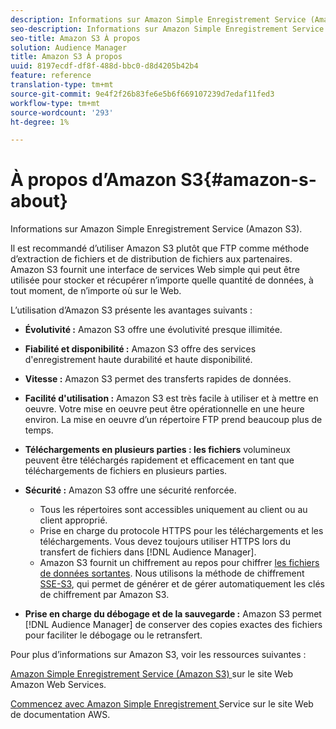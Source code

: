 ```yaml
---
description: Informations sur Amazon Simple Enregistrement Service (Amazon S3).
seo-description: Informations sur Amazon Simple Enregistrement Service (Amazon S3).
seo-title: Amazon S3 À propos
solution: Audience Manager
title: Amazon S3 À propos
uuid: 8197ecdf-df8f-488d-bbc0-d8d4205b42b4
feature: reference
translation-type: tm+mt
source-git-commit: 9e4f2f26b83fe6e5b6f669107239d7edaf11fed3
workflow-type: tm+mt
source-wordcount: '293'
ht-degree: 1%

---
```



# À propos d’Amazon S3{#amazon-s-about}

Informations sur Amazon Simple Enregistrement Service (Amazon S3).

Il est recommandé d’utiliser Amazon S3 plutôt que FTP comme méthode d’extraction de fichiers et de distribution de fichiers aux partenaires. Amazon S3 fournit une interface de services Web simple qui peut être utilisée pour stocker et récupérer n’importe quelle quantité de données, à tout moment, de n’importe où sur le Web.

L’utilisation d’Amazon S3 présente les avantages suivants :

* **Évolutivité :** Amazon S3 offre une évolutivité presque illimitée.
* **Fiabilité et disponibilité :** Amazon S3 offre des services d&#39;enregistrement haute durabilité et haute disponibilité.
* **Vitesse :** Amazon S3 permet des transferts rapides de données.
* **Facilité d&#39;utilisation :** Amazon S3 est très facile à utiliser et à mettre en oeuvre. Votre mise en oeuvre peut être opérationnelle en une heure environ. La mise en oeuvre d’un répertoire FTP prend beaucoup plus de temps.
* **Téléchargements en plusieurs parties : les fichiers** volumineux peuvent être téléchargés rapidement et efficacement en tant que téléchargements de fichiers en plusieurs parties.
* **Sécurité :** Amazon S3 offre une sécurité renforcée.

   * Tous les répertoires sont accessibles uniquement au client ou au client approprié.
   * Prise en charge du protocole HTTPS pour les téléchargements et les téléchargements. Vous devez toujours utiliser HTTPS lors du transfert de fichiers dans [!DNL Audience Manager].
   * Amazon S3 fournit un chiffrement au repos pour chiffrer [les fichiers de données sortantes](../integration/receiving-audience-data/batch-outbound-transfers/outbound-file-name-contents.md). Nous utilisons la méthode de chiffrement [SSE-S3](https://docs.aws.amazon.com/AmazonS3/latest/dev/serv-side-encryption.html), qui permet de générer et de gérer automatiquement les clés de chiffrement par Amazon S3.

* **Prise en charge du débogage et de la sauvegarde :** Amazon S3 permet  [!DNL Audience Manager] de conserver des copies exactes des fichiers pour faciliter le débogage ou le retransfert.

Pour plus d’informations sur Amazon S3, voir les ressources suivantes :

[Amazon Simple Enregistrement Service (Amazon S3) ](https://aws.amazon.com/s3/) sur le site Web Amazon Web Services.

[Commencez avec Amazon Simple Enregistrement ](https://docs.aws.amazon.com/AmazonS3/latest/gsg/GetStartedWithS3.html) Service sur le site Web de documentation AWS.
